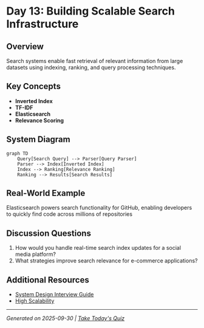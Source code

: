 # Day 13: Building Scalable Search Infrastructure

## Overview
Search systems enable fast retrieval of relevant information from large datasets using indexing, ranking, and query processing techniques.

## Key Concepts
- **Inverted Index**
- **TF-IDF**
- **Elasticsearch**
- **Relevance Scoring**

## System Diagram
```mermaid
graph TD
    Query[Search Query] --> Parser[Query Parser]
    Parser --> Index[Inverted Index]
    Index --> Ranking[Relevance Ranking]
    Ranking --> Results[Search Results]
```

## Real-World Example
Elasticsearch powers search functionality for GitHub, enabling developers to quickly find code across millions of repositories

## Discussion Questions
1. How would you handle real-time search index updates for a social media platform?
2. What strategies improve search relevance for e-commerce applications?

## Additional Resources
- [System Design Interview Guide](https://github.com/donnemartin/system-design-primer)
- [High Scalability](http://highscalability.com/)

---
*Generated on 2025-09-30 | [Take Today's Quiz](../docs/quiz-2025-09-30.html)*
